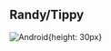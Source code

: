 ## Randy/Tippy

![Android](https://www.freepnglogos.com/uploads/android-logo-png/android-logo-0.png){height: 30px}
